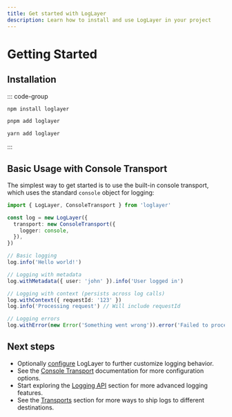 ```yaml
---
title: Get started with LogLayer
description: Learn how to install and use LogLayer in your project
---
```


# Getting Started

## Installation

::: code-group

```sh [npm]
npm install loglayer
```

```sh [pnpm]
pnpm add loglayer
```

```sh [yarn]
yarn add loglayer
```

:::

## Basic Usage with Console Transport

The simplest way to get started is to use the built-in console transport, which uses the standard `console` object for logging:

```typescript
import { LogLayer, ConsoleTransport } from 'loglayer'

const log = new LogLayer({
  transport: new ConsoleTransport({
    logger: console,
  }),
})

// Basic logging
log.info('Hello world!')

// Logging with metadata
log.withMetadata({ user: 'john' }).info('User logged in')

// Logging with context (persists across log calls)
log.withContext({ requestId: '123' })
log.info('Processing request') // Will include requestId

// Logging errors
log.withError(new Error('Something went wrong')).error('Failed to process request')
```

## Next steps

- Optionally [configure](/configuration) LogLayer to further customize logging behavior.
- See the [Console Transport](/transports/console) documentation for more configuration options.
- Start exploring the [Logging API](/logging-api/basic-logging) section for more advanced logging features.
- See the [Transports](/transports/) section for more ways to ship logs to different destinations.
